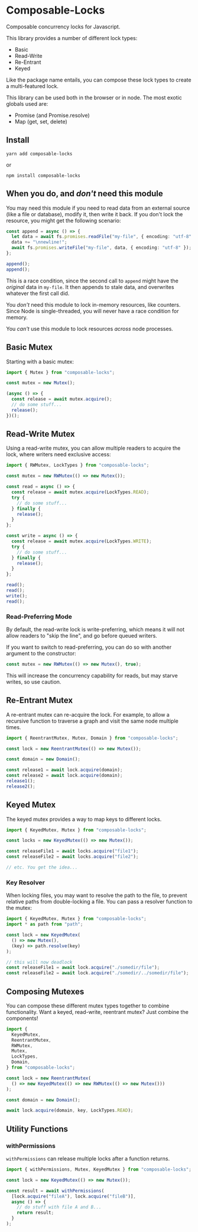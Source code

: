 # Composable-Locks

Composable concurrency locks for Javascript.

This library provides a number of different lock types:

- Basic
- Read-Write
- Re-Entrant
- Keyed

Like the package name entails, you can compose these lock types to create a multi-featured lock.

This library can be used both in the browser or in node. The most exotic globals used are:

- Promise (and Promise.resolve)
- Map (get, set, delete)

## Install

```
yarn add composable-locks
```

or

```
npm install composable-locks
```

## When you do, and _don't_ need this module

You may need this module if you need to read data from an external source (like a file or database), modify it, then write it back. If you don't lock the resource, you might get the following scenario:

```ts
const append = async () => {
  let data = await fs.promises.readFile("my-file", { encoding: "utf-8" });
  data += "\nnewline!";
  await fs.promises.writeFile("my-file", data, { encoding: "utf-8" });
};

append();
append();
```

This is a race condition, since the second call to `append` might have the _original_ data in `my-file`. It then appends to stale data, and overwrites whatever the first call did.

You _don't_ need this module to lock in-memory resources, like counters. Since Node is single-threaded, you will never have a race condition for memory.

You _can't_ use this module to lock resources _across_ node processes.

## Basic Mutex

Starting with a basic mutex:

```ts
import { Mutex } from "composable-locks";

const mutex = new Mutex();

(async () => {
  const release = await mutex.acquire();
  // do some stuff...
  release();
})();
```

## Read-Write Mutex

Using a read-write mutex, you can allow multiple readers to acquire the lock, where writers need exclusive access:

```ts
import { RWMutex, LockTypes } from "composable-locks";

const mutex = new RWMutex(() => new Mutex());

const read = async () => {
  const release = await mutex.acquire(LockTypes.READ);
  try {
    // do some stuff...
  } finally {
    release();
  }
};

const write = async () => {
  const release = await mutex.acquire(LockTypes.WRITE);
  try {
    // do some stuff...
  } finally {
    release();
  }
};

read();
read();
write();
read();
```

### Read-Preferring Mode

By default, the read-write lock is write-preferring, which means it will not allow readers to "skip the line", and go before queued writers.

If you want to switch to read-preferring, you can do so with another argument to the constructor:

```ts
const mutex = new RWMutex(() => new Mutex(), true);
```

This will increase the concurrency capability for reads, but may starve writes, so use caution.

## Re-Entrant Mutex

A re-entrant mutex can re-acquire the lock. For example, to allow a recursive function to traverse a graph and visit the same node multiple times.

```ts
import { ReentrantMutex, Mutex, Domain } from "composable-locks";

const lock = new ReentrantMutex(() => new Mutex());

const domain = new Domain();

const release1 = await lock.acquire(domain);
const release2 = await lock.acquire(domain);
release1();
release2();
```

## Keyed Mutex

The keyed mutex provides a way to map keys to different locks.

```ts
import { KeyedMutex, Mutex } from "composable-locks";

const locks = new KeyedMutex(() => new Mutex());

const releaseFile1 = await locks.acquire("file1");
const releaseFile2 = await locks.acquire("file2");

// etc. You get the idea...
```

### Key Resolver

When locking files, you may want to resolve the path to the file, to prevent relative paths from double-locking a file. You can pass a resolver function to the mutex:

```ts
import { KeyedMutex, Mutex } from "composable-locks";
import * as path from "path";

const lock = new KeyedMutex(
  () => new Mutex(),
  (key) => path.resolve(key)
);

// this will now deadlock
const releaseFile1 = await lock.acquire("./somedir/file");
const releaseFile2 = await lock.acquire("./somedir/../somedir/file");
```

## Composing Mutexes

You can compose these different mutex types together to combine functionality. Want a keyed, read-write, reentrant mutex? Just combine the components!

```ts
import {
  KeyedMutex,
  ReentrantMutex,
  RWMutex,
  Mutex,
  LockTypes,
  Domain,
} from "composable-locks";

const lock = new ReentrantMutex(
  () => new KeyedMutex(() => new RWMutex(() => new Mutex()))
);

const domain = new Domain();

await lock.acquire(domain, key, LockTypes.READ);
```

## Utility Functions

### withPermissions

`withPermissions` can release multiple locks after a function returns.

```ts
import { withPermissions, Mutex, KeyedMutex } from "composable-locks";

const lock = new KeyedMutex(() => new Mutex());

const result = await withPermissions(
  [lock.acquire("fileA"), lock.acquire("fileB")],
  async () => {
    // do stuff with file A and B...
    return result;
  }
);
```
